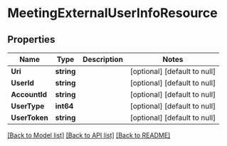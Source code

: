 # MeetingExternalUserInfoResource

## Properties
Name | Type | Description | Notes
------------ | ------------- | ------------- | -------------
**Uri** | **string** |  | [optional] [default to null]
**UserId** | **string** |  | [optional] [default to null]
**AccountId** | **string** |  | [optional] [default to null]
**UserType** | **int64** |  | [optional] [default to null]
**UserToken** | **string** |  | [optional] [default to null]

[[Back to Model list]](../README.md#documentation-for-models) [[Back to API list]](../README.md#documentation-for-api-endpoints) [[Back to README]](../README.md)


